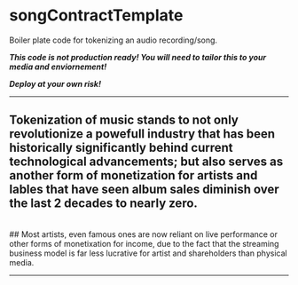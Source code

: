 # songContractTemplate
Boiler plate code for tokenizing an audio recording/song.  

***This code is not production ready!  You will need to tailor this to your media and enviornement!***

***Deploy at your own risk!***

***

## Tokenization of music stands to not only revolutionize a powefull industry that has been historically significantly behind current technological advancements; but also serves as another form of monetization for artists and lables that have seen album sales diminish over the last 2 decades to nearly zero. 
<br>
## Most artists, even famous ones are now reliant on live performance or other forms of monetixation for income, due to the fact that the streaming business model is far less lucrative for artist and shareholders than physical media.

***
